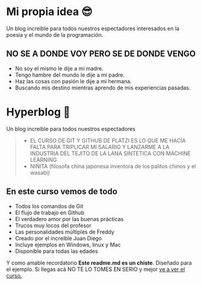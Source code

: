 # Mi propia idea  😎 
Un blog increible para todos nuestros espectadores interesados en la poesia y el mundo de la programación.

## NO SE A DONDE VOY PERO SE DE DONDE VENGO
* No soy el mismo le dije a mi madre.
* Tengo hambre del mundo le dije a mi padre.
* Haz las cosas con pasión le dije a mi hermana.
* Buscando mis destino mientras aprendo de mis experiencias pasadas.

# Hyperblog  🤟 
Un blog increible para todos nuestros espectadores
> - EL CURSO DE GIT Y GITHUB DE PLATZI ES LO QUE ME HACÍA FALTA PARA TRIPLICAR MI SALARIO Y LANZARME A LA INDUSTRIA DEL TEJITO DE LA LANA SINTETICA CON MACHINE LEARNING
> - NIÑITA (filosofa china japonesa inventora de los palitos chinos y el wasabi)

## En este curso vemos de todo
* Todos los comandos de Git
* El flujo de trabajo en Github
* El verdadero amor por las buenas prácticas 
* Trucos muy locos del profesor
* Las personalidades múltiples de Freddy
* Creado por el increible Juan Diego
* Incluye ejemplos en Windows, linux y Mac
* Disponible para todas las edades

Y como amable recordatorio **Este readme.md es un chiste**. Diseñado para el ejemplo. Si llegas acá NO TE LO TOMES EN SERIO y mejor [ve a ver el curso.](http://https://platzi.com/clases/1557-git-github/19977-readmemd-es-una-excelente-practica/ "ve a ver el curso.")
